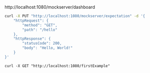http://localhost:1080/mockserver/dashboard

```bash
curl -X PUT "http://localhost:1080/mockserver/expectation" -d '{
    "httpRequest": {
        "method": "GET",
        "path": "/hello"
    },
    "httpResponse": {
        "statusCode": 200,
        "body": "Hello, World!"
    }
}'
```

```
curl -X GET "http://localhost:1080/firstExample"
```